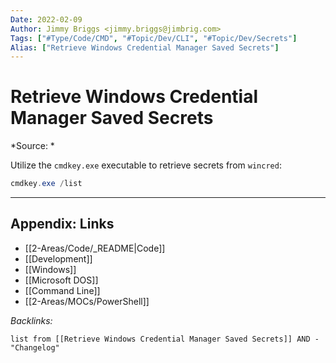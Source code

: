 ```yaml
---
Date: 2022-02-09
Author: Jimmy Briggs <jimmy.briggs@jimbrig.com>
Tags: ["#Type/Code/CMD", "#Topic/Dev/CLI", "#Topic/Dev/Secrets"]
Alias: ["Retrieve Windows Credential Manager Saved Secrets"]
---
```


# Retrieve Windows Credential Manager Saved Secrets

*Source: *

Utilize the `cmdkey.exe` executable to retrieve secrets from `wincred`:

```powershell
cmdkey.exe /list
```

***

## Appendix: Links

- [[2-Areas/Code/_README|Code]]
- [[Development]]
- [[Windows]]
- [[Microsoft DOS]]
- [[Command Line]]
- [[2-Areas/MOCs/PowerShell]]

*Backlinks:*

```dataview
list from [[Retrieve Windows Credential Manager Saved Secrets]] AND -"Changelog"
```